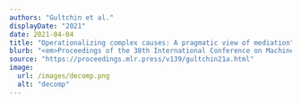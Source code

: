 ```yaml
---
authors: "Gultchin et al."
displayDate: "2021"
date: 2021-04-04
title: "Operationalizing complex causes: A pragmatic view of mediation"
blurb: "<em>Proceedings of the 38th International Conference on Machine Learning</em>, pp. 3875-3885."
source: "https://proceedings.mlr.press/v139/gultchin21a.html"
image:
  url: /images/decomp.png
  alt: "decomp"
---
```


